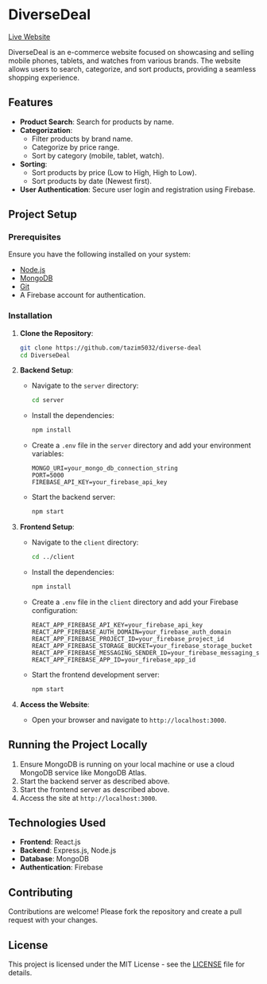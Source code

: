 # DiverseDeal

[Live Website](https://your-live-site-link.com)

DiverseDeal is an e-commerce website focused on showcasing and selling mobile phones, tablets, and watches from various brands. The website allows users to search, categorize, and sort products, providing a seamless shopping experience.

## Features

- **Product Search**: Search for products by name.
- **Categorization**:
  - Filter products by brand name.
  - Categorize by price range.
  - Sort by category (mobile, tablet, watch).
- **Sorting**:
  - Sort products by price (Low to High, High to Low).
  - Sort products by date (Newest first).
- **User Authentication**: Secure user login and registration using Firebase.

## Project Setup

### Prerequisites

Ensure you have the following installed on your system:

- [Node.js](https://nodejs.org/en/)
- [MongoDB](https://www.mongodb.com/)
- [Git](https://git-scm.com/)
- A Firebase account for authentication.

### Installation

1. **Clone the Repository**:
   ```bash
   git clone https://github.com/tazim5032/diverse-deal
   cd DiverseDeal
   ```

2. **Backend Setup**:

   - Navigate to the `server` directory:
     ```bash
     cd server
     ```
   - Install the dependencies:
     ```bash
     npm install
     ```
   - Create a `.env` file in the `server` directory and add your environment variables:
     ```
     MONGO_URI=your_mongo_db_connection_string
     PORT=5000
     FIREBASE_API_KEY=your_firebase_api_key
     ```
   - Start the backend server:
     ```bash
     npm start
     ```

3. **Frontend Setup**:

   - Navigate to the `client` directory:
     ```bash
     cd ../client
     ```
   - Install the dependencies:
     ```bash
     npm install
     ```
   - Create a `.env` file in the `client` directory and add your Firebase configuration:
     ```
     REACT_APP_FIREBASE_API_KEY=your_firebase_api_key
     REACT_APP_FIREBASE_AUTH_DOMAIN=your_firebase_auth_domain
     REACT_APP_FIREBASE_PROJECT_ID=your_firebase_project_id
     REACT_APP_FIREBASE_STORAGE_BUCKET=your_firebase_storage_bucket
     REACT_APP_FIREBASE_MESSAGING_SENDER_ID=your_firebase_messaging_sender_id
     REACT_APP_FIREBASE_APP_ID=your_firebase_app_id
     ```
   - Start the frontend development server:
     ```bash
     npm start
     ```

4. **Access the Website**:

   - Open your browser and navigate to `http://localhost:3000`.

## Running the Project Locally

1. Ensure MongoDB is running on your local machine or use a cloud MongoDB service like MongoDB Atlas.
2. Start the backend server as described above.
3. Start the frontend server as described above.
4. Access the site at `http://localhost:3000`.

## Technologies Used

- **Frontend**: React.js
- **Backend**: Express.js, Node.js
- **Database**: MongoDB
- **Authentication**: Firebase

## Contributing

Contributions are welcome! Please fork the repository and create a pull request with your changes.

## License

This project is licensed under the MIT License - see the [LICENSE](LICENSE) file for details.
